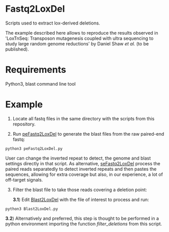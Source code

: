 # Fastq2LoxDel

Scripts used to extract lox-derived deletions.

The example described here allows to reproduce the results observed in 'LoxTnSeq: Transposon mutagenesis coupled with ultra sequencing to study large random genome reductions' by Daniel Shaw *et al.* (to be published).

# Requirements

Python3, blast command line tool

# Example

1. Locate all fastq files in the same directory with the scripts from this repository.

2. Run [peFastq2LoxDel](peFastq2LoxDel.py) to generate the blast files from the raw paired-end fastq:
```{bash}
python3 peFastq2LoxDel.py
```
User can change the inverted repeat to detect, the genome and blast settings directly in that script. As alternative, [seFastq2LoxDel](seFastq2LoxDel.py) process the paired reads separatedly to detect inverted repeats and then pastes the sequences, allowing for extra coverage but also, in our experience, a lot of off-target signals.

3. Filter the blast file to take those reads covering a deletion point:

   **3.1**) Edit [Blast2LoxDel](Blast2LoxDel.py) with the file of interest to process and run:
```{bash}
python3 Blast2LoxDel.py
```
   **3.2**) Alternatively and preferred, this step is thought to be performed in a python environment importing the function *filter_deletions* from this script.
